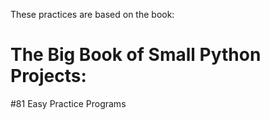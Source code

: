 These practices are based on the book:
# The Big Book of Small Python Projects:
#81 Easy Practice Programs
